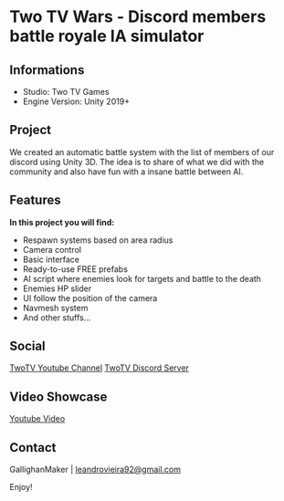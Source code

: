 # Two TV Wars - Discord members battle royale IA simulator

## Informations

- Studio: Two TV Games
- Engine Version: Unity 2019+

## Project

We created an automatic battle system with the list of members of our discord using Unity 3D. The idea is to share of what we did with the community and also have fun with a insane battle between AI.

## Features

**In this project you will find:**
- Respawn systems based on area radius
- Camera control
- Basic interface
- Ready-to-use FREE prefabs
- AI script where enemies look for targets and battle to the death
- Enemies HP slider
- UI follow the position of the camera
- Navmesh system
- And other stuffs...

## Social

[TwoTV Youtube Channel](https://www.youtube.com/twotvgames)
[TwoTV Discord Server](https://discord.gg/agxpZub)

## Video Showcase

[Youtube Video](http://www.youtube.com/watch?v=UIV7XfPwJ18)

## Contact

GallighanMaker | leandrovieira92@gmail.com

Enjoy!